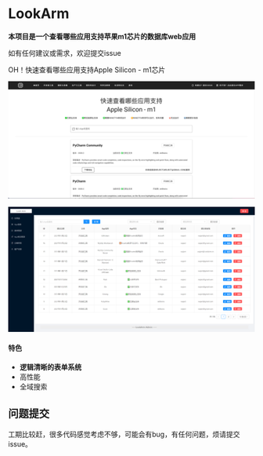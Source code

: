 # LookArm
**本项目是一个查看哪些应用支持苹果m1芯片的数据库web应用**

如有任何建议或需求，欢迎提交issue

OH！快速查看哪些应用支持Apple Silicon - m1芯片

![img.png](img.png)



![admin](admin.png)

#### 特色

- **逻辑清晰的表单系统**
- 高性能
- 全域搜索



## 问题提交

工期比较赶，很多代码感觉考虑不够，可能会有bug，有任何问题，烦请提交issue。